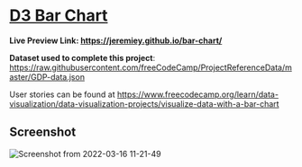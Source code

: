# [D3 Bar Chart](https://www.freecodecamp.org/learn/data-visualization/data-visualization-projects/visualize-data-with-a-bar-chart)

**Live Preview Link: <https://jeremiey.github.io/bar-chart/>**

**Dataset used to complete this project**: <https://raw.githubusercontent.com/freeCodeCamp/ProjectReferenceData/master/GDP-data.json>

User stories can be found at <https://www.freecodecamp.org/learn/data-visualization/data-visualization-projects/visualize-data-with-a-bar-chart>

## Screenshot

![Screenshot from 2022-03-16 11-21-49](https://user-images.githubusercontent.com/87664239/158569017-5d294237-52fa-4ce9-bacf-823130de612a.png)
